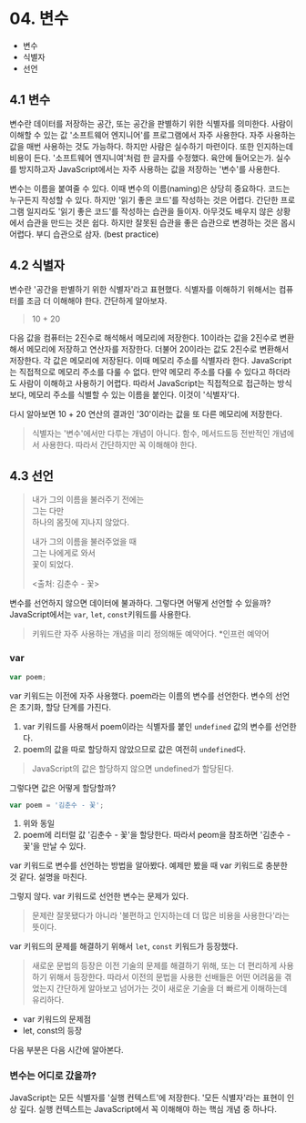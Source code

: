 # 04. 변수

- 변수
- 식별자
- 선언

## 4.1 변수

변수란 데이터를 저장하는 공간, 또는 공간을 판별하기 위한 식별자를 의미한다. 사람이 이해할 수 있는 값 '소프트웨어 엔지니어'를 프로그램에서 자주 사용한다.
자주 사용하는 값을 매번 사용하는 것도 가능하다. 하지만 사람은 실수하기 마련이다. 또한 인지하는데 비용이 든다.
'소프트웨어 엔지니여'처럼 한 글자를 수정했다. 육안에 들어오는가. 실수를 방지하고자 JavaScript에서는 자주 사용하는 값을 저장하는 '변수'를 사용한다.

변수는 이름을 붙여줄 수 있다. 이때 변수의 이름(naming)은 상당히 중요하다. 코드는 누구든지 작성할 수 있다. 하지만 '읽기 좋은 코드'를 작성하는 것은 어렵다.
간단한 프로그램 일지라도 '읽기 좋은 코드'를 작성하는 습관을 들이자. 아무것도 배우지 않은 상황에서 습관을 만드는 것은 쉽다. 하지만 잘못된 습관을 좋은 습관으로
변경하는 것은 몹시 어렵다. 부디 습관으로 삼자. (best practice)

## 4.2 식별자

변수란 '공간을 판별하기 위한 식별자'라고 표현했다. 식별자를 이해하기 위해서는 컴퓨터를 조금 더 이해해야 한다. 간단하게 알아보자.

> 10 + 20

다음 값을 컴퓨터는 2진수로 해석해서 메모리에 저장한다. 10이라는 값을 2진수로 변환해서 메모리에 저장하고 연산자를 저장한다. 더불어 20이라는 값도 2진수로 변환해서 저장한다.
각 값은 메모리에 저장된다. 이때 메모리 주소를 식별자라 한다. JavaScript는 직접적으로 메모리 주소를 다룰 수 없다. 만약 메모리 주소를 다룰 수 있다고 하더라도 사람이 이해하고
사용하기 어렵다. 따라서 JavaScript는 직접적으로 접근하는 방식보다, 메모리 주소를 식별할 수 있는 이름을 붙인다. 이것이 '식별자'다.

다시 알아보면 10 + 20 연산의 결과인 '30'이라는 값을 또 다른 메모리에 저장한다.

> 식별자는 '변수'에서만 다루는 개념이 아니다. 함수, 메서드드등 전반적인 개념에서 사용한다. 따라서 간단하지만 꼭 이해해야 한다.

## 4.3 선언

> 내가 그의 이름을 불러주기 전에는<br>
> 그는 다만<br>
> 하나의 몸짓에 지나지 않았다.
> 
> 내가 그의 이름을 불러주었을 때<br>
> 그는 나에게로 와서<br>
> 꽃이 되었다.
> 
> <출처: 김춘수 - 꽃>

변수를 선언하지 않으면 데이터에 불과하다. 그렇다면 어떻게 선언할 수 있을까? JavaScript에서는 `var`, `let`, `const`키워드를 사용한다.

> 키워드란 자주 사용하는 개념을 미리 정의해둔 예약어다. *인프런 예약어

### var

```javascript
var poem;
```

var 키워드는 이전에 자주 사용했다. poem라는 이름의 변수를 선언한다. 변수의 선언은 초기화, 할당 단계를 가진다. 

1. var 키워드를 사용해서 poem이라는 식별자를 붙인 `undefined` 값의 변수를 선언한다.
2. poem의 값을 따로 할당하지 않았으므로 값은 여전히 `undefined`다.

> JavaScript의 값은 할당하지 않으면 undefined가 할당된다.

그렇다면 값은 어떻게 할당할까?

```javascript
var poem = '김춘수 - 꽃';
```

1. 위와 동일
2. poem에 리터럴 값 '김춘수 - 꽃'을 할당한다. 따라서 peom을 참조하면 '김춘수 - 꽃'을 만날 수 있다.

var 키워드로 변수를 선언하는 방법을 알아봤다. 예제만 봤을 때 var 키워드로 충분한 것 같다. 설명을 마친다.

그렇지 않다. var 키워드로 선언한 변수는 문제가 있다. 

> 문제란 잘못됐다가 아니라 '불편하고 인지하는데 더 많은 비용을 사용한다'라는 뜻이다.

var 키워드의 문제를 해결하기 위해서 `let`, `const` 키워드가 등장했다.

> 새로운 문법의 등장은 이전 기술의 문제를 해결하기 위해, 또는 더 편리하게 사용하기 위해서 등장한다. 따라서 이전의 문법을 사용한 선배들은 어떤 어려움을 겪었는지
> 간단하게 알아보고 넘어가는 것이 새로운 기술을 더 빠르게 이해하는데 유리하다.

- var 키워드의 문제점
- let, const의 등장

다음 부분은 다음 시간에 알아본다.

### 변수는 어디로 갔을까?

JavaScript는 모든 식별자를 '실행 컨텍스트'에 저장한다. '모든 식별자'라는 표현이 인상 깊다. 실행 컨텍스트는 JavaScript에서 꼭 이해해야 하는 핵심 개념 중 하나다.
